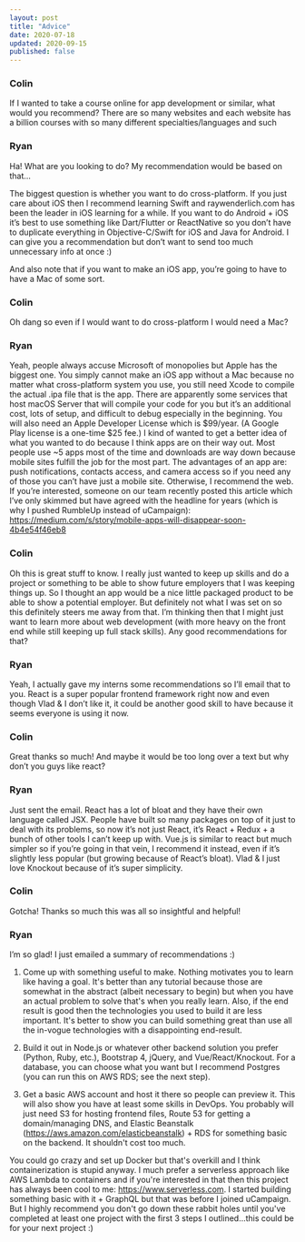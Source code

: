 ```yaml
---
layout: post
title: "Advice"
date: 2020-07-18
updated: 2020-09-15
published: false
---
```


### Colin
If I wanted to take a course online for app development or similar, what would you recommend? There are so many websites and each website has a billion courses with so many different specialties/languages and such

### Ryan
Ha! What are you looking to do? My recommendation would be based on that...

The biggest question is whether you want to do cross-platform. If you just care about iOS then I recommend learning Swift and raywenderlich.com has been the leader in iOS learning for a while. If you want to do Android + iOS it’s best to use something like Dart/Flutter or ReactNative so you don’t have to duplicate everything in Objective-C/Swift for iOS and Java for Android. I can give you a recommendation but don’t want to send too much unnecessary info at once :)

And also note that if you want to make an iOS app, you’re going to have to have a Mac of some sort.

### Colin
Oh dang so even if I would want to do cross-platform I would need a Mac?

### Ryan
Yeah, people always accuse Microsoft of monopolies but Apple has the biggest one. You simply cannot make an iOS app without a Mac because no matter what cross-platform system you use, you still need Xcode to compile the actual .ipa file that is the app. There are apparently some services that host macOS Server that will compile your code for you but it’s an additional cost, lots of setup, and difficult to debug especially in the beginning. You will also need an Apple Developer License which is $99/year. (A Google Play license is a one-time $25 fee.) I kind of wanted to get a better idea of what you wanted to do because I think apps are on their way out. Most people use ~5 apps most of the time and downloads are way down because mobile sites fulfill the job for the most part. The advantages of an app are: push notifications, contacts access, and camera access so if you need any of those you can’t have just a mobile site. Otherwise, I recommend the web. If you’re interested, someone on our team recently posted this article which I’ve only skimmed but have agreed with the headline for years (which is why I pushed RumbleUp instead of uCampaign): <https://medium.com/s/story/mobile-apps-will-disappear-soon-4b4e54f46eb8>

### Colin
Oh this is great stuff to know. I really just wanted to keep up skills and do a project or something to be able to show future employers that I was keeping things up. So I thought an app would be a nice little packaged product to be able to show a potential employer. But definitely not what I was set on so this definitely steers me away from that. I’m thinking then that I might just want to learn more about web development (with more heavy on the front end while still keeping up full stack skills). Any good recommendations for that?

### Ryan
Yeah, I actually gave my interns some recommendations so I’ll email that to you. React is a super popular frontend framework right now and even though Vlad & I don’t like it, it could be another good skill to have because it seems everyone is using it now.

### Colin
Great thanks so much! And maybe it would be too long over a text but why don’t you guys like react?

### Ryan
Just sent the email. React has a lot of bloat and they have their own language called JSX. People have built so many packages on top of it just to deal with its problems, so now it’s not just React, it’s React + Redux + a bunch of other tools I can’t keep up with. Vue.js is similar to react but much simpler so if you’re going in that vein, I recommend it instead, even if it’s slightly less popular (but growing because of React’s bloat). Vlad & I just love Knockout because of it’s super simplicity.

### Colin
Gotcha! Thanks so much this was all so insightful and helpful!

### Ryan
I’m so glad! I just emailed a summary of recommendations :)

1. Come up with something useful to make. Nothing motivates you to learn like having a goal. It's better than any tutorial because those are somewhat in the abstract (albeit necessary to begin) but when you have an actual problem to solve that's when you really learn. Also, if the end result is good then the technologies you used to build it are less important. It's better to show you can build something great than use all the in-vogue technologies with a disappointing end-result.

2. Build it out in Node.js or whatever other backend solution you prefer (Python, Ruby, etc.), Bootstrap 4, jQuery, and Vue/React/Knockout. For a database, you can choose what you want but I recommend Postgres (you can run this on AWS RDS; see the next step).

3. Get a basic AWS account and host it there so people can preview it. This will also show you have at least some skills in DevOps. You probably will just need S3 for hosting frontend files, Route 53 for getting a domain/managing DNS, and Elastic Beanstalk (https://aws.amazon.com/elasticbeanstalk) + RDS for something basic on the backend. It shouldn't cost too much.

You could go crazy and set up Docker but that's overkill and I think containerization is stupid anyway. I much prefer a serverless approach like AWS Lambda to containers and if you're interested in that then this project has always been cool to me: https://www.serverless.com. I started building something basic with it + GraphQL but that was before I joined uCampaign. But I highly recommend you don't go down these rabbit holes until you've completed at least one project with the first 3 steps I outlined...this could be for your next project :)
